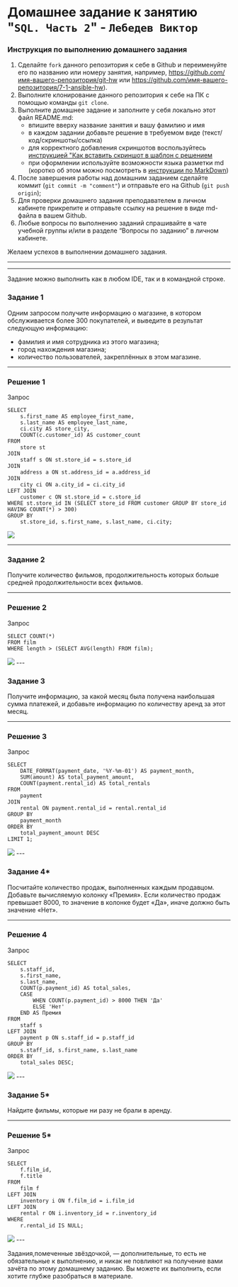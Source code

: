 # Домашнее задание к занятию "`SQL. Часть 2`" - `Лебедев Виктор`


### Инструкция по выполнению домашнего задания

   1. Сделайте `fork` данного репозитория к себе в Github и переименуйте его по названию или номеру занятия, например, https://github.com/имя-вашего-репозитория/git-hw или  https://github.com/имя-вашего-репозитория/7-1-ansible-hw).
   2. Выполните клонирование данного репозитория к себе на ПК с помощью команды `git clone`.
   3. Выполните домашнее задание и заполните у себя локально этот файл README.md:
      - впишите вверху название занятия и вашу фамилию и имя
      - в каждом задании добавьте решение в требуемом виде (текст/код/скриншоты/ссылка)
      - для корректного добавления скриншотов воспользуйтесь [инструкцией "Как вставить скриншот в шаблон с решением](https://github.com/netology-code/sys-pattern-homework/blob/main/screen-instruction.md)
      - при оформлении используйте возможности языка разметки md (коротко об этом можно посмотреть в [инструкции  по MarkDown](https://github.com/netology-code/sys-pattern-homework/blob/main/md-instruction.md))
   4. После завершения работы над домашним заданием сделайте коммит (`git commit -m "comment"`) и отправьте его на Github (`git push origin`);
   5. Для проверки домашнего задания преподавателем в личном кабинете прикрепите и отправьте ссылку на решение в виде md-файла в вашем Github.
   6. Любые вопросы по выполнению заданий спрашивайте в чате учебной группы и/или в разделе “Вопросы по заданию” в личном кабинете.
   
   Желаем успехов в выполнении домашнего задания.

---

---

Задание можно выполнить как в любом IDE, так и в командной строке.

### Задание 1

Одним запросом получите информацию о магазине, в котором обслуживается более 300 покупателей, и выведите в результат следующую информацию: 
- фамилия и имя сотрудника из этого магазина;
- город нахождения магазина;
- количество пользователей, закреплённых в этом магазине.

---

### Решение 1

Запрос
```
SELECT
    s.first_name AS employee_first_name,
    s.last_name AS employee_last_name,
    ci.city AS store_city,
    COUNT(c.customer_id) AS customer_count
FROM
    store st
JOIN
    staff s ON st.store_id = s.store_id
JOIN
    address a ON st.address_id = a.address_id
JOIN
    city ci ON a.city_id = ci.city_id
LEFT JOIN
    customer c ON st.store_id = c.store_id
WHERE st.store_id IN (SELECT store_id FROM customer GROUP BY store_id HAVING COUNT(*) > 300)
GROUP BY
    st.store_id, s.first_name, s.last_name, ci.city;
```
<img src="img/img1.jpg">

---

### Задание 2

Получите количество фильмов, продолжительность которых больше средней продолжительности всех фильмов.

---

### Решение 2

Запрос
```
SELECT COUNT(*)
FROM film
WHERE length > (SELECT AVG(length) FROM film);
```
<img src="img/img2.jpg">
---

### Задание 3

Получите информацию, за какой месяц была получена наибольшая сумма платежей, и добавьте информацию по количеству аренд за этот месяц.

---

### Решение 3

Запрос
```
SELECT
    DATE_FORMAT(payment_date, '%Y-%m-01') AS payment_month,
    SUM(amount) AS total_payment_amount,
    COUNT(payment.rental_id) AS total_rentals  
FROM
    payment
JOIN
    rental ON payment.rental_id = rental.rental_id
GROUP BY
    payment_month
ORDER BY
    total_payment_amount DESC
LIMIT 1;
```
<img src="img/img3.jpg">
---

### Задание 4*

Посчитайте количество продаж, выполненных каждым продавцом. Добавьте вычисляемую колонку «Премия». Если количество продаж превышает 8000, то значение в колонке будет «Да», иначе должно быть значение «Нет».

---

### Решение 4

Запрос
```
SELECT
    s.staff_id,
    s.first_name,
    s.last_name,
    COUNT(p.payment_id) AS total_sales,
    CASE
        WHEN COUNT(p.payment_id) > 8000 THEN 'Да'
        ELSE 'Нет'
    END AS Премия
FROM
    staff s
LEFT JOIN
    payment p ON s.staff_id = p.staff_id
GROUP BY
    s.staff_id, s.first_name, s.last_name
ORDER BY
    total_sales DESC;
```
<img src="img/img4.jpg">
---

### Задание 5*

Найдите фильмы, которые ни разу не брали в аренду.

---

### Решение 5*

Запрос
```
SELECT
    f.film_id,
    f.title
FROM
    film f
LEFT JOIN
    inventory i ON f.film_id = i.film_id
LEFT JOIN
    rental r ON i.inventory_id = r.inventory_id
WHERE
    r.rental_id IS NULL;
```
<img src="img/img5.jpg">
---


Задания,помеченные звёздочкой, — дополнительные, то есть не обязательные к выполнению, и никак не повлияют на получение вами зачёта по этому домашнему заданию. Вы можете их выполнить, если хотите глубже разобраться в материале.
